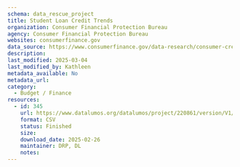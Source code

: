 ```yaml
---
schema: data_rescue_project 
title: Student Loan Credit Trends
organization: Consumer Financial Protection Bureau
agency: Consumer Financial Protection Bureau
websites: consumerfinance.gov
data_source: https://www.consumerfinance.gov/data-research/consumer-credit-trends/student-loans/
description: 
last_modified: 2025-03-04
last_modified_by: Kathleen
metadata_available: No
metadata_url: 
category:
  - Budget / Finance
resources:
  - id: 345
    url: https://www.datalumos.org/datalumos/project/220861/version/V1/view
    format: CSV
    status: Finished
    size: 
    download_date: 2025-02-26
    maintainer: DRP, DL
    notes: 
---
```

